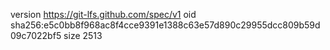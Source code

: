 version https://git-lfs.github.com/spec/v1
oid sha256:e5c0bb8f968ac8f4cce9391e1388c63e57d890c29955dcc809b59d09c7022bf5
size 2513

